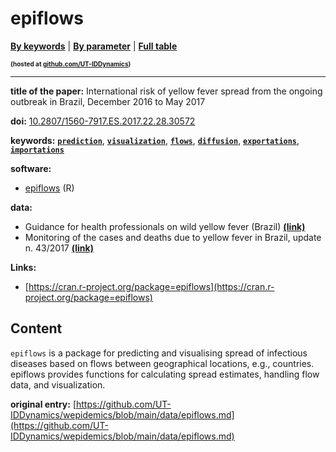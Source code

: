 <!--DO NOT EDIT BY HAND-->
 
#  epiflows 
 

[**By keywords**](../by-keyword.md) \| [**By parameter**](../by-parameter.md) \| [**Full table**](../full-table.md)
<p style="font-size:10px;font-weight:bold;">(hosted at <a href="https://github.com/UT-IDDynamics/wepidemics" target="_blank">github.com/UT-IDDynamics</a>)</p>

---
 
 
**title of the paper:** International risk of yellow fever spread from the ongoing outbreak in Brazil, December 2016 to May 2017
 
**doi:** [10.2807/1560-7917.ES.2017.22.28.30572](https://doi.org/10.2807/1560-7917.ES.2017.22.28.30572)
 

**keywords:** [**`prediction`**](../by-keyword.md#prediction), [**`visualization`**](../by-keyword.md#visualization), [**`flows`**](../by-keyword.md#flows), [**`diffusion`**](../by-keyword.md#diffusion), [**`exportations`**](../by-keyword.md#exportations), [**`importations`**](../by-keyword.md#importations) 

**software:**
 
 - [epiflows](https://github.com/reconhub/epiflows/) (R) 

**data:**
 
 - Guidance for health professionals on wild yellow fever (Brazil) [**(link)**](http://portalsaude.saude.gov.br/index.php/o-ministerio/principal/leia-mais-o-ministerio/619-secretaria-svs/l1-svs/27300-febre-amarela-informacao-e-orientacao) 
 - Monitoring of the cases and deaths due to yellow fever in Brazil, update n. 43/2017 [**(link)**](http://portalarquivos.saude.gov.br/images/pdf/2017/junho/02/COES-FEBRE-AMARELA---INFORME-43---Atualiza----o-em-31maio2017.pdf) 

**Links:**
 
 - [https://cran.r-project.org/package=epiflows](https://cran.r-project.org/package=epiflows) 


## Content



`epiflows` is a package for predicting and visualising spread of infectious diseases based on flows between geographical locations, e.g., countries. epiflows provides functions for calculating spread estimates, handling flow data, and visualization.





 **original entry:**  [https://github.com/UT-IDDynamics/wepidemics/blob/main/data/epiflows.md](https://github.com/UT-IDDynamics/wepidemics/blob/main/data/epiflows.md) 
